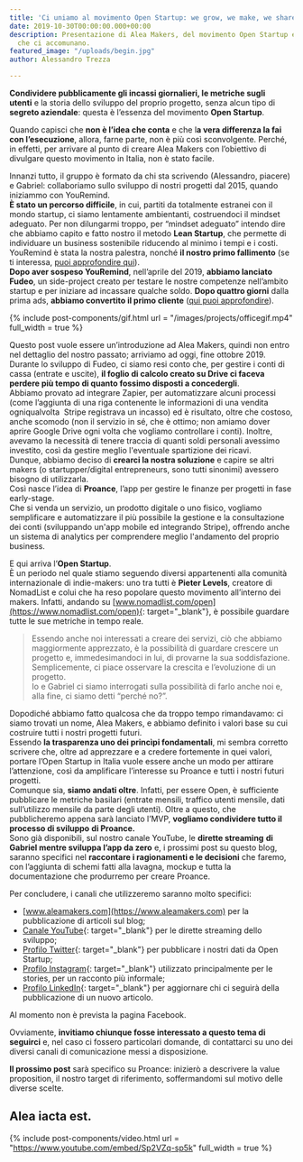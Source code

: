 ```yaml
---
title: 'Ci uniamo al movimento Open Startup: we grow, we make, we share'
date: 2019-10-30T00:00:00.000+00:00
description: Presentazione di Alea Makers, del movimento Open Startup e dei valori
  che ci accomunano.
featured_image: "/uploads/begin.jpg"
author: Alessandro Trezza

---
```


**Condividere pubblicamente gli incassi giornalieri, le metriche sugli utenti**&nbsp;e la storia dello sviluppo del proprio progetto, senza alcun tipo di **segreto aziendale**\: questa &egrave; l’essenza del movimento **Open Startup**.

Quando capisci che **non &egrave; l’idea che conta** e che l**a vera differenza la fai con l’esecuzione**, allora, farne parte, non &egrave; pi&ugrave; cos&igrave; sconvolgente. Perch&eacute;, in effetti, per arrivare al punto di creare Alea Makers con l’obiettivo di divulgare questo movimento in Italia, non &egrave; stato facile.&nbsp;

Innanzi tutto, il gruppo &egrave; formato da chi sta scrivendo (Alessandro, piacere) e Gabriel: collaboriamo sullo sviluppo di nostri progetti dal 2015, quando iniziammo con YouRemind.<br>**&Egrave; stato un percorso difficile**, in cui, partiti da totalmente estranei con il mondo startup, ci siamo lentamente ambientanti, costruendoci il mindset adeguato. Per non dilungarmi troppo, per “mindset adeguato” intendo dire che abbiamo capito e fatto nostro il metodo **Lean Startup**, che permette di individuare un business sostenibile riducendo al minimo i tempi e i costi.&nbsp;<br>YouRemind &egrave; stata la nostra palestra, nonch&eacute; **il nostro primo fallimento** (se ti interessa,&nbsp;[puoi approfondire qui](/project/youremind)).<br>**Dopo aver sospeso YouRemind**, nell’aprile del 2019, **abbiamo lanciato Fudeo**, un side-project creato per testare le nostre competenze nell’ambito startup e per iniziare ad incassare qualche soldo. **Dopo quattro giorni** dalla prima ads, **abbiamo convertito il primo cliente** ([qui puoi approfondire](/project/fudeo)).&nbsp;

{% include post-components/gif.html url = "/images/projects/officegif.mp4" full_width = true %}&nbsp;

Questo post vuole essere un’introduzione ad Alea Makers, quindi non entro nel dettaglio del nostro passato; arriviamo ad oggi, fine ottobre 2019.<br>Durante lo sviluppo di Fudeo, ci siamo resi conto che, per gestire i conti di cassa (entrate e uscite), **il foglio di calcolo creato su Drive ci faceva perdere pi&ugrave; tempo di quanto fossimo disposti a concedergli**.<br>Abbiamo provato ad integrare Zapier, per automatizzare alcuni processi (come l’aggiunta di una riga contenente le informazioni di una vendita ogniqualvolta &nbsp;Stripe registrava un incasso) ed &egrave; risultato, oltre che costoso, anche scomodo (non il servizio in s&eacute;, che &egrave; ottimo; non amiamo dover aprire Google Drive ogni volta che vogliamo controllare i conti). Inoltre, avevamo la necessit&agrave; di tenere traccia di quanti soldi personali avessimo investito, cos&igrave; da gestire meglio l'eventuale spartizione dei ricavi.<br>Dunque, abbiamo deciso di **crearci la nostra soluzione** e capire se altri makers (o startupper/digital entrepreneurs, sono tutti sinonimi) avessero bisogno di utilizzarla.<br>Cos&igrave; nasce l’idea di **Proance**, l’app per gestire le finanze per progetti in fase early-stage.&nbsp;<br>Che si venda un servizio, un prodotto digitale o uno fisico, vogliamo semplificare e automatizzare il pi&ugrave; possibile la gestione e la consultazione dei conti (sviluppando un'app mobile ed integrando Stripe), offrendo anche un sistema di analytics per comprendere meglio l'andamento del proprio business.

E qui arriva l’**Open Startup**.<br>&Egrave; un periodo nel quale stiamo seguendo diversi appartenenti alla comunit&agrave; internazionale di indie-makers: uno tra tutti &egrave; **Pieter Levels**, creatore di NomadList e colui che ha reso popolare questo movimento all’interno dei makers. Infatti, andando su [www.nomadlist.com/open](https://www.nomadlist.com/open){: target="_blank"}, &egrave; possibile guardare tutte le sue metriche in tempo reale.

> Essendo anche noi interessati a creare dei servizi, ci&ograve; che abbiamo maggiormente apprezzato, &egrave; la possibilit&agrave; di guardare crescere un progetto e, immedesimandoci in lui, di provarne la sua soddisfazione. Semplicemente, ci piace osservare la crescita e l’evoluzione di un progetto.<br>Io e Gabriel ci siamo interrogati sulla possibilit&agrave; di farlo anche noi e, alla fine, ci siamo detti “perch&eacute; no?”.

Dopodich&eacute; abbiamo fatto qualcosa che da troppo tempo rimandavamo: ci siamo trovati un nome, Alea Makers, e abbiamo definito i valori base su cui costruire tutti i nostri progetti futuri.<br>Essendo **la trasparenza uno dei princ&igrave;pi fondamentali**, mi sembra corretto scrivere che, oltre ad apprezzare e a credere fortemente in quei valori, portare l’Open Startup in Italia vuole essere anche un modo per attirare l’attenzione, cos&igrave; da amplificare l’interesse su Proance e tutti i nostri futuri progetti.<br>Comunque sia, **siamo andati oltre**. Infatti, per essere Open, &egrave; sufficiente pubblicare le metriche basilari (entrate mensili, traffico utenti mensile, dati sull’utilizzo mensile da parte degli utenti). Oltre a questo, che pubblicheremo appena sar&agrave; lanciato l’MVP, **vogliamo condividere tutto il processo di sviluppo** **di Proance.**<br>Sono gi&agrave; disponibili, sul nostro canale YouTube, le **dirette streaming** **di Gabriel mentre sviluppa l’app da zero** e, i prossimi post su questo blog, saranno specifici nel **raccontare i ragionamenti e le decisioni** che faremo, con l’aggiunta di schemi fatti alla lavagna, mockup e tutta la documentazione che produrremo per creare Proance.

Per concludere, i canali che utilizzeremo saranno molto specifici:

* [www.aleamakers.com](https://www.aleamakers.com) per la pubblicazione di articoli sul blog;
* [Canale YouTube](https://www.youtube.com/channel/UC7BUiOq_5c8tfCUDfyhephA){: target="_blank"} per le dirette streaming dello sviluppo;
* [Profilo Twitter](https://twitter.com/AleaMakers){: target="_blank"} per pubblicare i nostri dati da Open Startup;
* [Profilo Instagram](https://www.instagram.com/aleamakers){: target="_blank"} utilizzato principalmente per le stories, per un racconto pi&ugrave; informale;
* [Profilo LinkedIn](https://www.linkedin.com/company/aleamakers){: target="_blank"} per aggiornare chi ci seguir&agrave; della pubblicazione di un nuovo articolo.

Al momento non &egrave; prevista la pagina Facebook.

Ovviamente, **invitiamo chiunque fosse interessato a questo tema di seguirci** e, nel caso ci fossero particolari domande, di contattarci su uno dei diversi canali di comunicazione messi a disposizione.

**Il prossimo post** sar&agrave; specifico su Proance: inizier&ograve; a descrivere la value proposition, il nostro target di riferimento, soffermandomi sul motivo delle diverse scelte.

## **Alea iacta est.**

{% include post-components/video.html url = "https://www.youtube.com/embed/Sp2VZq-sp5k" full_width = true %}

&nbsp;